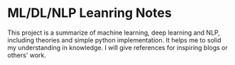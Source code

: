 # ML/DL/NLP Leanring Notes

This project is a summarize of machine learning, deep learning and NLP, including theories and simple python implementation. It helps me to solid my understanding in knowledge. I will give references for inspiring blogs or others' work.

